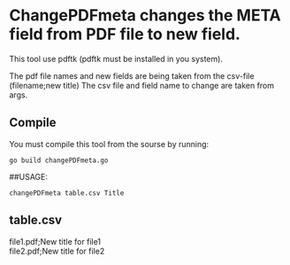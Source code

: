 # ChangePDFmeta changes the META field from PDF file to new field.

This tool use pdftk (pdftk must be installed in you system).

The pdf file names and new fields are being taken from the csv-file (filename;new title)
The csv file and field name to change are taken from args.

## Compile
You must compile this tool from the sourse by running:
```
go build changePDFmeta.go
```


##USAGE: 
```
changePDFmeta table.csv Title
```

table.csv
---------
file1.pdf;New title for file1   
file2.pdf;New title for file2